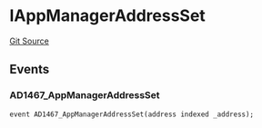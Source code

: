 # IAppManagerAddressSet
[Git Source](https://github.com/thrackle-io/tron/blob/cc518f3968132c6914cbdf581f9e9c0cee9a912e/src/common/IEvents.sol)


## Events
### AD1467_AppManagerAddressSet

```solidity
event AD1467_AppManagerAddressSet(address indexed _address);
```

